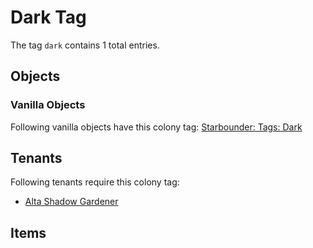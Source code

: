# Dark Tag

The tag `dark` contains 1 total entries.

## Objects

### Vanilla Objects

Following vanilla objects have this colony tag: [Starbounder: Tags: Dark](https://starbounder.org/Tag:Dark)

## Tenants

Following tenants require this colony tag:

- [Alta Shadow Gardener](https://ceterai.github.io/MyEnternia/Wiki/AltaShadowGardener)

## Items
